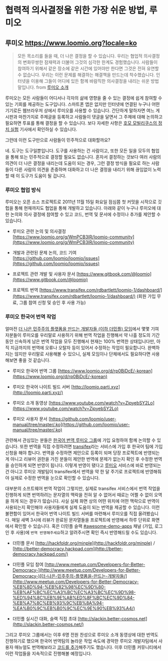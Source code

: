 
# 협력적 의사결정을 위한 가장 쉬운 방법, 루미오

## 루미오 https://www.loomio.org?locale=ko
> 모든 목소리를 들을 때, 더 나은 결정을 할 수 있습니다.
> 우리는 협업적 의사결정의 변화무쌍한 잠재력과 더불어 그것의 심각한 한계도 경험했습니다. 사람들이 참여하기 위해서 같은 장소에 같은 시간에 있어야만 한다면 그것은 전혀 유연할 수 없습니다.
> 우리는 이런 문제를 해결하는 해결책을 만드는데 착수했습니다. 인터넷을 이용해 그들이 어디에 있든 함께 바람직한 의사결정을 내리는 쉬운 방법 말입니다.
> from [루미오 소개](https://www.loomio.org/about?locale=ko)

루미오는 모든 사람들이 어디서나 각자의 삶에 영향을 줄 수 있는 결정에 쉽게 참여할 수 있는 기회를 제공하는 도구입니다. 스마트폰 앱은 없지만 인터넷에 연결된 누구나 어떤 기기로든 웹브라우저 상에서 루미오를 사용할 수 있습니다. 간단하게 말하자면 여느 게시판과 마찬가지로 주제글을 등록하고 사람들이 댓글을 달면서 그 주제에 대해 논의하고 필요하면 투표를 통해 결정을 할 수 있습니다. 보다 자세한 사항은 [호모 모빌리쿠스의 정치 실험](http://sociological.kr/g2/bbs/board?bo_table=sociotalk&wr_id=483) 기사에서 확인하실 수 있습니다.

그런데 이런 도구만으로 사람들이 민주적으로 대화할까요?

네. 도구는 도구일뿐입니다. 도구를 사용하는 건 사람이고, 또한 모든 일을 모두의 협업을 통해 또는 민주적으로 결정할 필요도 없습니다. 혼자서 결정하는 것보다 여러 사람의 의견이 더 나은 결정을 내리는데 도움이 되는 경우, 그런 결정 방식을 필요로 하는 사람들이 다른 사람의 의견을 존중하며 대화하고 더 나은 결정을 내리기 위해 끊임없이 노력할 때 이 도구가 도움이 될 겁니다.

### 루미오 협업 방식

루미오는 오픈 소스 프로젝트로 2011년 11월 15일 화요일 점심쯤 첫 커밋을 시작으로 깃헙을 통해 현재까지도 협업을 통해 개발하고 있습니다. 아래와 같이 누구나 루미오에 대한 논의와 의사 결정에 참여할 수 있고 코드, 번역 및 문서에 수정이나 추가를 제안할 수 있습니다.

* 루미오 관련 논의 및 의사결정
[https://www.loomio.org/g/WmPCB3IR/loomio-community](https://www.loomio.org/g/WmPCB3IR/loomio-community)

* 개발과 관련된 문제 논의, 코드 기여[https://github.com/loomio/loomio/issues](https://github.com/loomio/loomio/issues)

* 프로젝트 관련 개발 및 사용자 문서
[https://www.gitbook.com/@loomio](https://www.gitbook.com/@loomio)

* 프로젝트 번역
[https://www.transifex.com/rdbartlett/loomio-1/dashboard/](https://www.transifex.com/rdbartlett/loomio-1/dashboard/) (회원 가입 무료, 그룹 참여 신청 및 승인 후 사용 가능)

### 루미오 한국어 번역 작업

얼마전 [더 나은 민주주의 플랫폼을 만드는 개발자들 (이하 더민플) 모임](http://www.meetup.com/Developers-for-Better-Democracy-%EB%8D%94-%EB%82%98%EC%9D%80-%EB%AF%BC%EC%A3%BC%EC%A3%BC%EC%9D%98-%ED%94%8C%EB%9E%AB%ED%8F%BC%EC%9D%84-%EB%A7%8C%EB%93%9C%EB%8A%94-%EA%B0%9C%EB%B0%9C%EC%9E%90%EB%93%A4/)에서 몇몇 기여자분들이 루미오를 우리말로 사용하기 위해 번역 작업을 진행해서 약 나흘 정도의 기간 동안 신속하게 남은 번역 작업을 모두 진행해서 현재는 100% 번역한 상태입니다만, 아직 지금까지의 번역에 오류나 오탈자 등이 있어서 수정하는 작업이 필요합니다. 완벽하지는 않지만 우리말로 사용해볼 수 있으니, 실제 모임이나 단체에서도 필요하다면 사용해보면 좋을 것 같습니다.

* 루미오 한국어 번역 그룹 [https://www.loomio.org/d/rp0BjDcE/-korean](https://www.loomio.org/d/rp0BjDcE/-korean)

* 루미오 한국어 나이트 빌드 서버 [http://loomio.parti.xyz](http://loomio.parti.xyz/)

* 루미오 소개 동영상 [https://www.youtube.com/watch?v=ZipyebSY2Lo](https://www.youtube.com/watch?v=ZipyebSY2Lo)

* 루미오 사용자 문서 [https://github.com/loomio/user-manual/tree/master/.ko](https://github.com/loomio/user-manual/tree/master/.ko)

관련해서 관심있는 분들은 [한국어 번역 루미오 그룹](https://www.loomio.org/d/rp0BjDcE/-korean)에 가입 요청하여 함께 논의할 수 있습니다. 또한 번역을 직접 수정하려면 [transifex](http://transifex.com/)라는 서비스에 가입 후 한국어 팀에 가입 신청을 해야 합니다. 번역을 수정하면 제안으로 등록이 되며 당장 프로젝트에 반영되는 게 아니고 리뷰어 권한을 가진 분들이 제안한 번역에 문제가 없는지 확인 후 수정한 번역을 승인하게 되면 반영이 됩니다. 이렇게 반영이 됐다고 [루미오](http://loomio.org/) 서비스에 바로 반영되는 건 아니고 루미오 개발팀이 transifex에서 번역을 약 한 달 주기로 프로젝트에 반영해줘야 실제로 수정한 번역을 눈으로 확인할 수 있습니다.

대부분의 소프트웨어 번역 작업이 그렇지만, 실제로 transifex 서비스에서 번역 작업을 진행하게 되면 번역하려는 문자열의 맥락을 전혀 알 수 없어서 때로는 어쩔 수 없이 오역을 하게 되는 경우가 많습니다. 사실 실제 화면 상의 어떤 위치에 어떤 맥락으로 번역이 사용되는지 확인해야 사용자들에게 실제 도움이 되는 번역을 제공할 수 있습니다. 이런 불편함이 있어서 한국어 번역 나이트 빌드 서버를 마련해서 루미오를 직접 올려봤습니다. 매일 새벽 3시에 리뷰가 완료된 문자열들을 프로젝트에 반영해서 하루 단위로 화면에서 확인할 수 있습니다. 혹은 더민플 슬랙 [#awesome](https://parti-xyz.hackpad.com/ep/search/?q=%23awesome&via=790XftTMi4o)[-demo-apps](https://better-cosmos.slack.com/messages/awesome-demo-apps/) 채널 (가입, 로그인 후 사용)에 `번역 반영해주세요`하고 알려주시면 확인 즉시 반영해드릴 수도 있습니다.

* 더민플 문서 [http://hackfoldr.org/minple](http://hackfoldr.org/minple) / [http://better-democracy.hackpad.com](http://better-democracy.hackpad.com/)

* 더민플 모임 참여 [http://www.meetup.com/Developers-for-Better-Democracy-](http://www.meetup.com/Developers-for-Better-Democracy-)[더-나은-민주주의-플랫폼을-만드는-개발자들/](http://www.meetup.com/Developers-for-Better-Democracy-%EB%8D%94-%EB%82%98%EC%9D%80-%EB%AF%BC%EC%A3%BC%EC%A3%BC%EC%9D%98-%ED%94%8C%EB%9E%AB%ED%8F%BC%EC%9D%84-%EB%A7%8C%EB%93%9C%EB%8A%94-%EA%B0%9C%EB%B0%9C%EC%9E%90%EB%93%A4/)

* 더민플 실시간 대화, 슬랙 직접 초대 [http://slackin.better-cosmos.net](http://slackin.better-cosmos.net/)

그리고 루미오 그룹에서는 이후 6명 전원 찬성으로 루미오 소개 동영상에 대한 번역도 진행하기로 했으며 한국어 번역팀의 놀라운 작업 속도에 경악한 루미오 개발자팀에서 사용자 매뉴얼도 번역해보라고 [코드를 추가](https://github.com/loomio/user-manual/commit/224ac6b84f583ee2a082a4ba03b48eebcc502651)해주기도 했습니다. 이후 더민플 커뮤니티에서 이런 작업들을 지속적으로 진행해볼 예정입니다.